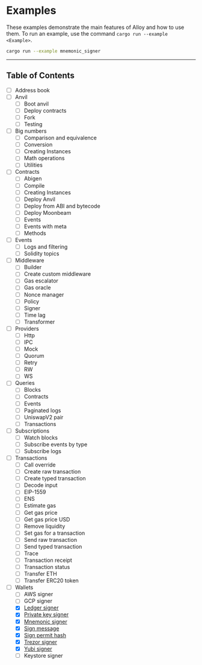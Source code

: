 # Examples

These examples demonstrate the main features of Alloy and how to use them. 
To run an example, use the command `cargo run --example <Example>`.

```sh
cargo run --example mnemonic_signer
```

---

## Table of Contents

- [ ] Address book
- [ ] Anvil
    - [ ] Boot anvil
    - [ ] Deploy contracts
    - [ ] Fork
    - [ ] Testing
- [ ] Big numbers
    - [ ] Comparison and equivalence
    - [ ] Conversion
    - [ ] Creating Instances
    - [ ] Math operations
    - [ ] Utilities
- [ ] Contracts
    - [ ] Abigen
    - [ ] Compile
    - [ ] Creating Instances
    - [ ] Deploy Anvil
    - [ ] Deploy from ABI and bytecode
    - [ ] Deploy Moonbeam
    - [ ] Events
    - [ ] Events with meta
    - [ ] Methods
- [ ] Events
  - [ ] Logs and filtering
  - [ ] Solidity topics
- [ ] Middleware
  - [ ] Builder
  - [ ] Create custom middleware
  - [ ] Gas escalator
  - [ ] Gas oracle
  - [ ] Nonce manager
  - [ ] Policy
  - [ ] Signer
  - [ ] Time lag
  - [ ] Transformer
- [ ] Providers
  - [ ] Http
  - [ ] IPC
  - [ ] Mock 
  - [ ] Quorum
  - [ ] Retry
  - [ ] RW
  - [ ] WS
- [ ] Queries
  - [ ] Blocks
  - [ ] Contracts
  - [ ] Events
  - [ ] Paginated logs
  - [ ] UniswapV2 pair
  - [ ] Transactions
- [ ] Subscriptions
  - [ ] Watch blocks
  - [ ] Subscribe events by type
  - [ ] Subscribe logs
- [ ] Transactions
  - [ ] Call override
  - [ ] Create raw transaction
  - [ ] Create typed transaction
  - [ ] Decode input
  - [ ] EIP-1559
  - [ ] ENS
  - [ ] Estimate gas
  - [ ] Get gas price
  - [ ] Get gas price USD
  - [ ] Remove liquidity
  - [ ] Set gas for a transaction
  - [ ] Send raw transaction
  - [ ] Send typed transaction
  - [ ] Trace
  - [ ] Transaction receipt
  - [ ] Transaction status
  - [ ] Transfer ETH
  - [ ] Transfer ERC20 token
- [ ] Wallets
  - [ ] AWS signer
  - [ ] GCP signer
  - [x] [Ledger signer](./wallets/examples/ledger_signer.rs)
  - [x] [Private key signer](./wallets/examples/private_key_signer.rs)
  - [x] [Mnemonic signer](./wallets/examples/mnemonic_signer.rs)
  - [x] [Sign message](./wallets/examples/sign_message.rs)
  - [x] [Sign permit hash](./wallets/examples/sign_permit_hash.rs)
  - [x] [Trezor signer](./wallets/examples/trezor_signer.rs)
  - [x] [Yubi signer](./wallets/examples/yubi_signer.rs)
  - [ ] Keystore signer